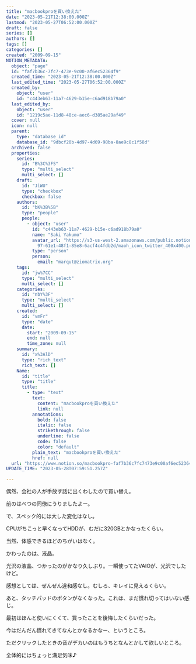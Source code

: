 ```yaml
---
title: "macbookproを買い換えた"
date: "2023-05-21T12:38:00.000Z"
lastmod: "2023-05-27T06:52:00.000Z"
draft: false
series: []
authors: []
tags: []
categories: []
created: "2009-09-15"
NOTION_METADATA:
  object: "page"
  id: "faf7b36c-7fc7-473e-9c00-af6ec52364f9"
  created_time: "2023-05-21T12:38:00.000Z"
  last_edited_time: "2023-05-27T06:52:00.000Z"
  created_by:
    object: "user"
    id: "c443eb63-11a7-4629-b15e-c6ad918b79a0"
  last_edited_by:
    object: "user"
    id: "1219c5ae-11d8-48ce-aec6-d385ae29af49"
  cover: null
  icon: null
  parent:
    type: "database_id"
    database_id: "9dbcf20b-4d97-4d69-98ba-8ae9c8c1f58d"
  archived: false
  properties:
    series:
      id: "B%3C%3FS"
      type: "multi_select"
      multi_select: []
    draft:
      id: "JiWU"
      type: "checkbox"
      checkbox: false
    authors:
      id: "bK%3B%5B"
      type: "people"
      people:
        - object: "user"
          id: "c443eb63-11a7-4629-b15e-c6ad918b79a0"
          name: "Saki Yakumo"
          avatar_url: "https://s3-us-west-2.amazonaws.com/public.notion-static.com/3ad1c4\
            97-61e1-48f1-85e8-6acf4c4fdb2d/maoh_icon_twitter_400x400.png"
          type: "person"
          person:
            email: "marqut@ziomatrix.org"
    tags:
      id: "jw%7CC"
      type: "multi_select"
      multi_select: []
    categories:
      id: "nbY%3F"
      type: "multi_select"
      multi_select: []
    created:
      id: "vmFr"
      type: "date"
      date:
        start: "2009-09-15"
        end: null
        time_zone: null
    summary:
      id: "x%3AlD"
      type: "rich_text"
      rich_text: []
    Name:
      id: "title"
      type: "title"
      title:
        - type: "text"
          text:
            content: "macbookproを買い換えた"
            link: null
          annotations:
            bold: false
            italic: false
            strikethrough: false
            underline: false
            code: false
            color: "default"
          plain_text: "macbookproを買い換えた"
          href: null
  url: "https://www.notion.so/macbookpro-faf7b36c7fc7473e9c00af6ec52364f9"
UPDATE_TIME: "2023-05-28T07:59:51.257Z"

---
```

<link rel="stylesheet" href="https://cdn.jsdelivr.net/npm/katex@0.16.2/dist/katex.min.css" integrity="sha384-bYdxxUwYipFNohQlHt0bjN/LCpueqWz13HufFEV1SUatKs1cm4L6fFgCi1jT643X" crossorigin="anonymous">


偶然、会社の人が手放す話に出くわしたので買い替え。


前のはべつの同僚にうりましたよー。


で、スペック的には大した変化はなし。


CPUがちこっと早くなってHDDが、むだに320GBとかなったくらい。


当然、体感できるほどのちがいはなく。


かわったのは、液晶。


光沢の液晶、つかったのがかなり久しぶり。一瞬使ってたVAIOが、光沢でしたけど。


感想としては、ぜんぜん違和感なし。むしろ、キレイに見えるくらい。


あと、タッチパッドのボタンがなくなった。これは、まだ慣れ切ってはいない感じ。


最初はほんと使いにくくて、買ったことを後悔したくらいだった。


今はだんだん慣れてきてなんとかなるかなー、というところ。


ただクリックしたときの音がデカいのはもうちとなんとかして欲しいところ。


全体的にはちょっと満足気味♪

